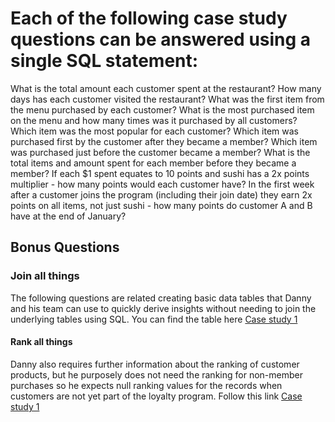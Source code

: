 <h1> <b>Each of the following case study questions can be answered using a single SQL statement: </b> </h1>

<p>What is the total amount each customer spent at the restaurant?
How many days has each customer visited the restaurant?
What was the first item from the menu purchased by each customer?
What is the most purchased item on the menu and how many times was it purchased by all customers?
Which item was the most popular for each customer?
Which item was purchased first by the customer after they became a member?
Which item was purchased just before the customer became a member?
What is the total items and amount spent for each member before they became a member?
If each $1 spent equates to 10 points and sushi has a 2x points multiplier - how many points would each customer have?
In the first week after a customer joins the program (including their join date) they earn 2x points on all items, not just sushi - how many points do customer A and B have at the end of January?</p>
<h2> <b> Bonus Questions </b> </h2>
<h3> <b>Join all things </b> </h3>
The following questions are related creating basic data tables that Danny and his team can use to quickly derive insights without needing to join the underlying tables using SQL.
You can find the table here <a href = "https://8weeksqlchallenge.com/case-study-1">Case study 1</a>
<h4> <b> Rank all things </b> </h4>
Danny also requires further information about the ranking of customer products, but he purposely does not need the ranking for non-member purchases so he expects null ranking values for the records when customers are not yet part of the loyalty program. Follow this link <a href = "https://8weeksqlchallenge.com/case-study-1">Case study 1</a>
